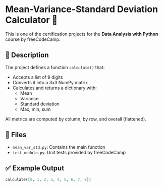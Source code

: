 # Mean-Variance-Standard Deviation Calculator 🧮

This is one of the certification projects for the **Data Analysis with Python** course by freeCodeCamp.

## 📌 Description

The project defines a function `calculate()` that:
- Accepts a list of 9 digits
- Converts it into a 3x3 NumPy matrix
- Calculates and returns a dictionary with:
  - Mean
  - Variance
  - Standard deviation
  - Max, min, sum

All metrics are computed by column, by row, and overall (flattened).

## 📂 Files
- `mean_var_std.py`: Contains the main function
- `test_module.py`: Unit tests provided by freeCodeCamp

## ✅ Example Output

```python
calculate([0, 1, 2, 3, 4, 5, 6, 7, 8])
